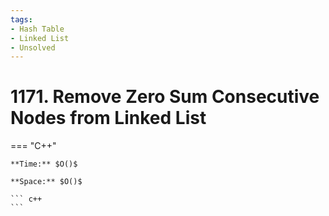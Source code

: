 ```yaml
---
tags:
- Hash Table
- Linked List
- Unsolved
---
```



# 1171. Remove Zero Sum Consecutive Nodes from Linked List

=== "C++"

    **Time:** $O()$

    **Space:** $O()$

    ``` c++
    ```